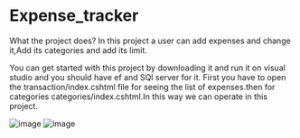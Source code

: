 # Expense_tracker
What the project does?
In this project  a user can add expenses and change it,Add its categories and add its limit.

You can get started with this project by downloading it and run it on visual studio and you should have ef and SQl server for it.
First you have to open the transaction/index.cshtml file for seeing the list of expenses.then for categories categories/index.cshtml.In this way we can operate in this project.


![image](https://user-images.githubusercontent.com/77385879/212367955-caf192ec-4a5e-4ef2-b727-8dc10de27040.png)
![image](https://user-images.githubusercontent.com/77385879/212368172-f77d0f1e-d257-44a8-b4b8-147a9a71d279.png)

